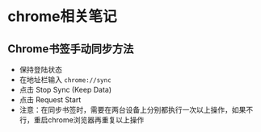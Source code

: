 # chrome相关笔记

## Chrome书签手动同步方法
- 保持登陆状态
- 在地址栏输入 `chrome://sync`
- 点击 Stop Sync (Keep Data)
- 点击 Request Start
- 注意：在同步书签时，需要在两台设备上分别都执行一次以上操作，如果不行，重启chrome浏览器再重复以上操作
